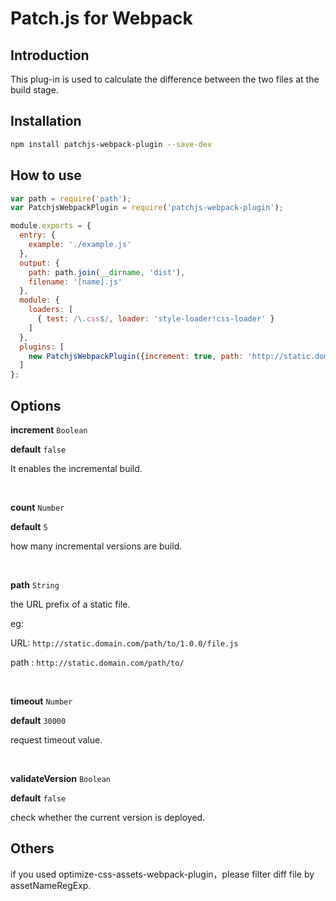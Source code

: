 # Patch.js for Webpack


## Introduction

This plug-in is used to calculate the difference between the two files at the build stage.

## Installation

```bash
npm install patchjs-webpack-plugin --save-dev
```

## How to use

```js
var path = require('path');
var PatchjsWebpackPlugin = require('patchjs-webpack-plugin');

module.exports = {
  entry: {
    example: './example.js'
  },
  output: {
    path: path.join(__dirname, 'dist'),
    filename: '[name].js'
  },
  module: {
    loaders: [
      { test: /\.css$/, loader: 'style-loader!css-loader' }
    ]
  },
  plugins: [
    new PatchjsWebpackPlugin({increment: true, path: 'http://static.domain.com/path/to/'})
  ]
};

```

## Options

**increment** `Boolean`

**default** `false`

It enables the incremental build.

<br/>

**count** `Number`

**default** `5`

how many incremental versions are build.

<br/>

**path** `String`

the URL prefix of a static file.

eg: 

URL: `http://static.domain.com/path/to/1.0.0/file.js`

path : `http://static.domain.com/path/to/`

<br/>

**timeout** `Number`

**default** `30000`

request timeout value.

<br/>

**validateVersion** `Boolean`

**default** `false`

check whether the current version is deployed.


## Others 

if you used optimize-css-assets-webpack-plugin，please filter diff file by assetNameRegExp.










